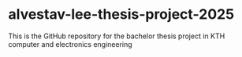 # alvestav-lee-thesis-project-2025
 This is the GitHub repository for the bachelor thesis project in KTH computer and electronics engineering
